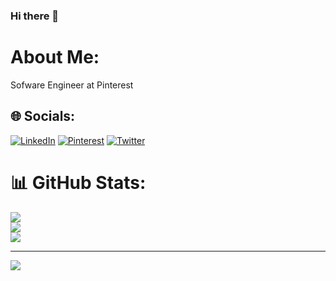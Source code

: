### Hi there 👋

# About Me:
Sofware Engineer at Pinterest<br>


## 🌐 Socials:
[![LinkedIn](https://img.shields.io/badge/LinkedIn-%230077B5.svg?logo=linkedin&logoColor=white)](https://linkedin.com/in/javieramirez00) [![Pinterest](https://img.shields.io/badge/Pinterest-%23E60023.svg?logo=Pinterest&logoColor=white)](https://pinterest.com/javierramirezcontreras00) [![Twitter](https://img.shields.io/badge/Twitter-%231DA1F2.svg?logo=Twitter&logoColor=white)](https://twitter.com/VotreDlire)

# 📊 GitHub Stats:
![](https://github-readme-stats.vercel.app/api?username=javieramirez90&theme=nightowl&hide_border=false&include_all_commits=true&count_private=true)<br/>
![](https://github-readme-streak-stats.herokuapp.com/?user=javieramirez90&theme=nightowl&hide_border=false)<br/>
![](https://github-readme-stats.vercel.app/api/top-langs/?username=javieramirez90&theme=nightowl&hide_border=false&include_all_commits=false&count_private=true&layout=compact)

---
[![](https://visitcount.itsvg.in/api?id=javieramirez90&icon=0&color=0)](https://visitcount.itsvg.in)
